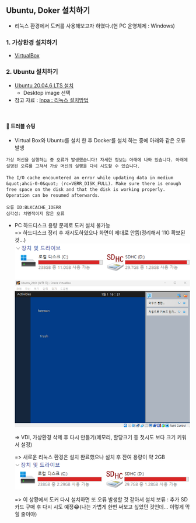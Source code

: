 ## Ubuntu, Doker 설치하기
- 리눅스 환경에서 도커를 사용해보고자 하였다.(현 PC 운영체제 : Windows)

### 1. 가상환경 설치하기
- [VirtualBox](https://www.virtualbox.org/)

### 2. Ubuntu 설치하기
- [Ubuntu 20.04.6 LTS 설치](https://releases.ubuntu.com/focal/?_ga=2.78120854.38205915.1735669801-1443926240.1735669801&_gl=1*3w29fm*_gcl_au*NDAzNDE0OTMzLjE3MzU2Njk4MDQ.)
  - Desktop image 선택
- 참고 자료 : [Inpa : 리눅스 설치방법](https://inpa.tistory.com/entry/LINUX-%F0%9F%93%9A-%EB%A6%AC%EB%88%85%EC%8A%A4-%EC%84%A4%EC%B9%98)

</br>

#### 👾 트러블 슈팅
- Virtual Box와 Ubuntu를 설치 한 후 Docker를 설치 하는 중에 아래와 같은 오류 발생
```
가상 머신을 실행하는 중 오류가 발생했습니다! 자세한 정보는 아래에 나와 있습니다. 아래에 설명된 오류를 고쳐서 가상 머신의 실행을 다시 시도할 수 있습니다.

The I/O cache encountered an error while updating data in medium &quot;ahci-0-0&quot; (rc=VERR_DISK_FULL). Make sure there is enough free space on the disk and that the disk is working properly. Operation can be resumed afterwards.

오류 ID:BLKCACHE_IOERR
심각성: 치명적이지 않은 오류
```
  - PC 하드디스크 용량 문제로 도커 설치 불가능 </br>
    => 하드디스크 정리 후 재시도하였으나 화면이 제대로 안뜸(정리해서 11G 확보된 것...)
    ![정리했는데도 11G밖에](image-6.png)
    ![블루](image-5.png)
    
    => VDI, 가상환경 삭제 후 다시 만들기(메모리, 할당크기 등 첫시도 보다 크기 키워서 설정)

    => 새로운 리눅스 환경은 설치 완료했으나 설치 후 잔여 용량이 약 2GB
    ![용량문제](image-4.png)

    => 이 상황에서 도커 다시 설치하면 또 오류 발생할 것 같아서 설치 보류 : 추가 SD카드 구매 후 다시 시도 예정😂(나는 가볍게 한번 써보고 싶었던 것인데... 이렇게 막힐 줄이야)

